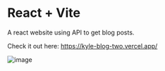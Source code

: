 # React + Vite
A react website using API to get blog posts.

Check it out here: https://kyle-blog-two.vercel.app/


![image](https://github.com/kylead10/kyle-blog/assets/101107354/9c5b4fb0-261a-4029-a630-4828b6e68326)
